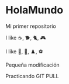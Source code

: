 # HolaMundo

Mi primer repositorio

I like ☕, 🐕, 🐈, 🎮

I like 🎥, 🎵, ♟️, ⚽

Pequeña modificación

Practicando GIT PULL
